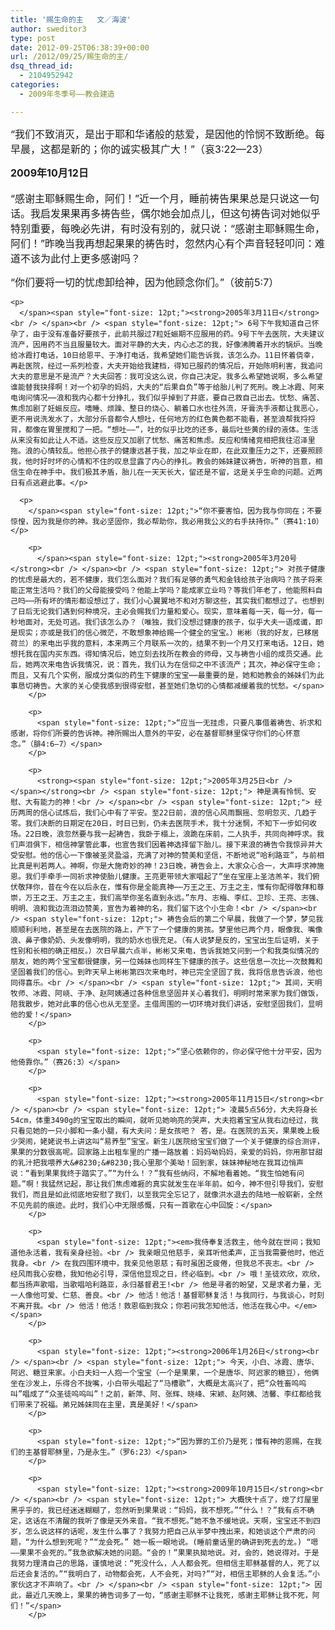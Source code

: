```yaml
---
title: '赐生命的主   文／海波'
author: sweditor3
type: post
date: 2012-09-25T06:38:39+00:00
url: /2012/09/25/赐生命的主/
dsq_thread_id:
  - 2104952942
categories:
  - 2009年冬季号——教会建造

---
```

<span style="font-size: 12pt;">“我们不致消灭，是出于耶和华诸般的慈爱，是因他的怜悯不致断绝。每早晨，这都是新的；你的诚实极其广大！”（哀3:22—23）</p> 

<p>
  </span><span style="font-size: 12pt;"><strong>2009年10月12日</strong><br /> </span><br /> <span style="font-size: 12pt;"> “感谢主耶稣赐生命，阿们！”近一个月，睡前祷告果果总是只说这一句话。我启发果果再多祷告些，偶尔她会加点儿，但这句祷告词对她似乎特别重要，每晚必先讲，有时没有别的，就只说：“感谢主耶稣赐生命，阿们！”昨晚当我再想起果果的祷告时，忽然内心有个声音轻轻叩问：难道不该为此付上更多感谢吗？</p> 
  
  <p>
    </span><span style="font-size: 12pt;">“你们要将一切的忧虑卸给神，因为他顾念你们。”（彼前5:7）</p> 
    
    <p>
      </span><span style="font-size: 12pt;"><strong>2005年3月11日</strong><br /> </span><br /> <span style="font-size: 12pt;"> 6号下午我知道自己怀孕了，由于没有准备好要孩子，此前共服过7粒妊娠期不应服用的药。9号下午去医院，大夫建议流产，因用药不当且服量较大。面对平静的大夫，内心忐忑的我，好像沸腾着开水的锅炉。当晚给冰霞打电话，10日给恩平、于净打电话，我希望她们能告诉我，该怎么办。11日怀着侥幸，再赴医院，经过一系列检查，大夫开始给我建档，得知已服药的情况后，开始陈明利害，我追问大夫的意思是不是流产？大夫回答：我可没这么说，你自己决定。我多么希望她说啊，多么希望谁能替我抉择啊！对一个初孕的妈妈，大夫的“后果自负”等于给胎儿判了死刑。晚上冰霞、阿来电询问情况⋯⋯浪和我内心都十分挣扎，我们似乎掉到了井底，要自己救自己出去。忧愁、痛苦、焦虑加剧了妊娠反应。嗜睡、烦躁、整日的烧心、躺着口水也往外流，牙膏洗手液都让我恶心，更不用说洗发水了，大部分乐音都令人想吐，任何地方的红色黄色都不能看，甚至浪帮我捋捋背，都像在胃里搅和了一把。“想吐——”，吐的似乎比吃的还多，最后吐些黄的绿的液体。生活从来没有如此让人不适。这些反应又加剧了忧愁、痛苦和焦虑。反应和情绪竞相把我往沼泽里拖。浪的心情较乱。他担心孩子的健康远甚于我，加之毕业在即，在此双重压力之下，还要照顾我，他时好时坏的心情和不住的叹息显露了内心的挣扎。教会的姊妹建议祷告，听神的旨意，相信生命在神手中。我们极其矛盾，胎儿在一天天长大，留还是不留，这是关乎生命的问题。近两日有点逃避此事。</p> 
      
      <p>
        </span><span style="font-size: 12pt;">“你不要害怕，因为我与你同在；不要惊惶，因为我是你的神。我必坚固你，我必帮助你，我必用我公义的右手扶持你。”（赛41:10）</p> 
        
        <p>
          </span><span style="font-size: 12pt;"><strong>2005年3月20号</strong><br /> </span><br /> <span style="font-size: 12pt;"> 对孩子健康的忧虑是最大的，若不健康，我们怎么面对？我们有足够的勇气和金钱给孩子治病吗？孩子将来能正常生活吗？我们的父母能接受吗？他能上学吗？能成家立业吗？等我们年老了，他能照料自己吗⋯⋯所有坏的情形都设想过了，我们小心翼翼地不和对方聊这些，其实我们都想过了。也想到了日后无论我们遇到何种境况，主必会赐我们力量和爱心。现实，意味着每一天，每一分，每一秒地面对，无处可逃。我们该怎么办？（唯独，我们没想过健康的孩子，似乎大夫一语成谶，即是现实；亦或是我们的信心微茫，不敢想象神给赐一个健全的宝宝。）彬彬（我的好友，已移居荷兰）的来电出乎我的意料，本来两三个月联系一次的，结果不到一个月又打来电话。12日，她想托我在国内买东西。得知情况后，她立刻去找所在教会的师母，又与祷告小组的成员交通。此后，她两次来电告诉我情况，说：首先，我们认为在信仰之中不该流产；其次，神必保守生命；而且，又有几个实例，服成分类似的药生下健康的宝宝⋯⋯最重要的是，她和她教会的姊妹们为此事恳切祷告。大家的关心使我感到很得安慰，甚至她们急切的心情都减缓着我的忧愁。</span>
        </p>
        
        <p>
          <span style="font-size: 12pt;">“应当一无挂虑，只要凡事借着祷告、祈求和感谢，将你们所要的告诉神。神所赐出人意外的平安，必在基督耶稣里保守你们的心怀意念。”（腓4:6—7）</span>
        </p>
        
        <p>
          <strong><span style="font-size: 12pt;">2005年3月25日<br /> </span></strong><br /> <span style="font-size: 12pt;"> 神是满有怜悯、安慰、大有能力的神！<br /> </span><br /> <span style="font-size: 12pt;"> 经历两周的信心试炼后，我们心中有了平安。至22日前，浪的信心风雨飘摇、忽明忽灭、几趋于零。我们决断的日期定在20日，时日已到，仍未去医院手术，我十分迷惘，不知下一步如何收场。22日晚，浪忽然要与我一起祷告，我卧于榻上，浪跪在床前，二人执手，共同向神呼求。我们声泪俱下，相信神掌管此事，也宣告我们因着神选择留下胎儿。接下来浪的祷告令我惊异并大受安慰。他的信心一下像被圣灵盈溢，充满了对神的赞美和坚信，不断地说“哈利路亚”，与前相比真是判若两人。神啊，你是大施奇妙的神！23日晚，祷告会上，大家众心合一，大声呼求神施恩。我们手牵手一同祈求神使胎儿健康。王亮更带领大家唱起了“坐在宝座上圣洁羔羊，我们俯伏敬拜你，昔在今在以后永在，惟有你是全能真神⋯⋯万王之王、万主之主，惟有你配得敬拜和尊崇，万王之王、万主之主，我们高举你圣名直到永远。”东月、志梅、李红、卫珍、王亮、志强、明明、浪和我边流泪边赞美，宣告为着神的名，我们留下这个小生命！<br /> </span><br /> <span style="font-size: 12pt;"> 祷告会后的第二个早晨，我做了一个梦，梦见我顺顺利利地，甚至是在去医院的路上，产下了一个健康的男孩。梦里他已两个月，眼像我、嘴像浪、鼻子像奶奶、头发像明明，我的奶水也很充足。（有人说梦是反的，宝宝出生后证明，关于性别和长相的确正相反。）次日早晨六点半，彬彬又来电，告诉我她又问到一个和我类似情况的朋友，她的两个宝宝都很健康，另一位姊妹也同样生下健康的孩子。这些信息一次比一次鼓舞和坚固着我们的信心。到昨天早上彬彬第四次来电时，神已完全坚固了我，我将信息告诉浪，他也同得喜乐。<br /> </span><br /> <span style="font-size: 12pt;"> 其间，天明牧师、冰霞、阿峣、于净、赵阿姨通过各种信息坚固并关心着我们，明明时常来家为我们做饭，陪我散步，她对此事的信心也从无至坚。主借周围的一切环境对我们讲话，安慰坚固我们，显明他的爱！</span>
        </p>
        
        <p>
          <span style="font-size: 12pt;">“坚心依赖你的，你必保守他十分平安，因为他倚靠你。”（赛26:3）</span>
        </p>
        
        <p>
          <span style="font-size: 12pt;"><strong>2005年11月15日</strong><br /> </span><br /> <span style="font-size: 12pt;"> 凌晨5点56分，大夫将身长54cm，体重3490g的宝宝取出的瞬间，就听见她响亮的哭声，大夫抱着宝宝从我右边经过，我只看见她的一只小脚和一条小腿，有大夫问：是女孩吧？ 答，是。在医院的五天，果果晚上极少哭闹，姥姥说书上讲这叫“易养型”宝宝。新生儿医院给宝宝们做了一个关于健康的综合测评，果果的分数很高呢。回家路上出租车里的广播一路放着：妈妈呦妈妈，亲爱的妈妈，你用那甘甜的乳汁把我喂养大&#8230;&#8230;我心里那个美呦！回到家，妹妹神秘地在我耳边悄声说：“看到果果我终于踏实了。”“为什么！？”我有些纳闷，不解地看着她。“我生怕她有问题。”啊！我猛然记起，那让我们焦虑难捱的真实就发生在半年前。如今，神不但引导我们，安慰我们，而且是如此彻底地安慰了我们，以至我完全忘记了，就像洪水退去的陆地一般崭新，全然不见先前的痕迹。此时，我们心中无限感慨，只有一首歌在心中回旋：</span>
        </p>
        
        <p>
          <span style="font-size: 12pt;"><em>我侍奉复活救主，他今就在世间；我知道他永活着，我有亲身经验。<br /> 我亲眼见他慈手，亲耳听他柔声，正当我需要他时，他近我身。<br /> 在我四围环境中，我亲见他恩慈；有时虽困乏疲倦，但我总不丧志。<br /> 经风雨我心安稳，我知他必引导，深信他显现之日，终必临到。<br /> 哦！圣徒欢欣，欢欣，都当扬声歌唱，当歌唱哈利路亚，永归基督君王!<br /> 他是寻者的盼望，又是求者力量，无一人像他可爱、仁慈、善良。<br /> 他活！他活！基督耶稣复活！与我同行，与我谈心，时刻不离开我。<br /> 他活！他活！救恩临到我众；你若问我怎知他活，他活在我心中。</em></span>
        </p>
        
        <p>
          <span style="font-size: 12pt;"><strong>2006年1月26日</strong><br /> </span><br /> <span style="font-size: 12pt;"> 今天，小白、冰霞、唐华、阿迟、糖豆来家。小白夫妇一人抱一个宝宝（一个是果果，一个是唐华、阿迟家的糖豆），他俩坐在沙发上，乐得合不拢嘴，小白带头唱起了“马槽歌”，大概是太高兴了，把“众牲畜呜呜叫”唱成了“众圣徒呜呜叫”！之前，新萍、阿、张辉、晓峰、宋颖、赵阿姨、洁馨、李红都给我们带来了祝福。弟兄姊妹同在主里，真是美好！</span>
        </p>
        
        <p>
          <span style="font-size: 12pt;">“因为罪的工价乃是死；惟有神的恩赐，在我们的主基督耶稣里，乃是永生。”（罗6:23）</span>
        </p>
        
        <p>
          <span style="font-size: 12pt;"><strong>2009年10月15日</strong><br /> </span><br /> <span style="font-size: 12pt;"> 大概快十点了，熄了灯屋里黑乎乎的，我已经迷迷糊糊了，忽然听到果果说：“妈妈，我不想死。”“什么！？”我有点不确定，这话在不清醒的我听了像是天外来音。“我不想死。”她不急不缓地说。天啊，宝宝还不到四岁，怎么说这样的话呢，发生什么事了？我努力把自己从半梦中拽出来，和她谈这个严肃的问题，“为什么想到死呢？”“龙会死。” 她一板一眼地说。(睡前童话里的确讲到死去的龙。) “嗯——果果不会死的。”我急欲解决她的问题。“会的！”果果执拗地说。对，会的，她说得对。于是我努力理清自己的思路，谨慎地说：“死没什么，人人都会死。但相信主耶稣基督的人，死了以后还会复活的。”“我明白了，动物都会死，人不会死，对吗?”“对，相信主耶稣的人会复活。”小家伙这才不声响了。<br /> </span><br /> <span style="font-size: 12pt;"> 因此，最近几天晚上，果果的祷告词多了一句，“感谢主耶稣不让我死，感谢主耶稣让我不死，阿们！”</span>
        </p>